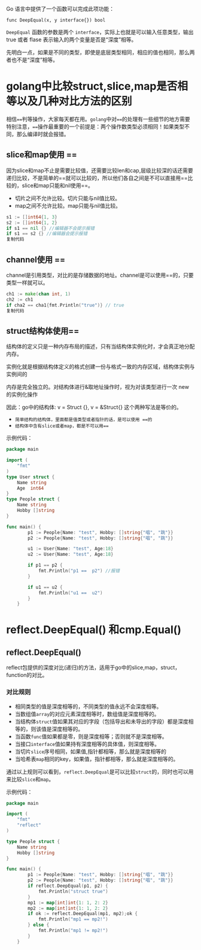 Go 语言中提供了一个函数可以完成此项功能：

`func DeepEqual(x, y interface{}) bool `

`DeepEqual` 函数的参数是两个 `interface`，实际上也就是可以输入任意类型，输出 true 或者 flase 表示输入的两个变量是否是“深度”相等。

先明白一点，如果是不同的类型，即使是底层类型相同，相应的值也相同，那么两者也不是“深度”相等。





# golang中比较struct,slice,map是否相等以及几种对比方法的区别



相信`==`判等操作，大家每天都在用。`golang`中对`==`的处理有一些细节的地方需要特别注意，`==`操作最重要的一个前提是：两个操作数类型必须相同！如果类型不同，那么编译时就会报错。



## slice和map使用 ==

因为slice和map不止是需要比较值，还需要比较len和cap,层级比较深的话还需要递归比较，不是简单的==就可以比较的，所以他们各自之间是不可以直接用==比较的，slice和map只能和nil使用==。

- 切片之间不允许比较。切片只能与nil值比较。
- map之间不允许比较。map只能与nil值比较。

```go
s1 := []int64{1, 3}
s2 := []int64{1, 2}
if s1 == nil {} //编辑器不会提示报错
if s1 == s2 {} //编辑器会提示报错
复制代码
```



## channel使用 ==

channel是引用类型，对比的是存储数据的地址。channel是可以使用==的，只要类型一样就可以。

```go
ch1 := make(chan int, 1)
ch2 := ch1
if cha2 == cha1{fmt.Println("true")} // true
复制代码
```

## 

## struct结构体使用==

结构体的定义只是一种内存布局的描述，只有当结构体实例化时，才会真正地分配内存。

实例化就是根据结构体定义的格式创建一份与格式一致的内存区域，结构体实例与实例间的

内存是完全独立的。对结构体进行&取地址操作时，视为对该类型进行一次 new 的实例化操作

因此：go中的结构体: v = Struct {}, v = &Struct{} 这个两种写法是等价的。

- `简单结构的结构体，里面都是值类型或者指针的话，是可以使用 ==的`
- `结构体中含有slice或者map，都是不可以用==`

示例代码：

```go
package main

import (
    "fmt" 
)
type User struct {
    Name string
    Age  int64
}
type People struct {
    Name string
    Hobby []string
}

func main() {
        p1 := People{Name: "test", Hobby: []string{"唱", "跳"}}
        p2 := People{Name: "test", Hobby: []string{"唱", "跳"}}

        u1 := User{Name: "test", Age:18}
		u2 := User{Name: "test", Age:18}

        if p1 == p2 {
            fmt.Println("p1 ==  p2") //报错
        }

    	if u1 == u2 {
            fmt.Println("u1 ==  u2")
        }
    }
```





# reflect.DeepEqual() 和cmp.Equal()

## reflect.DeepEqual()

reflect包提供的深度对比(递归)的方法，适用于go中的slice,map，struct，function的对比。

### 对比规则

- 相同类型的值是深度相等的，不同类型的值永远不会深度相等。
- 当数组值`array`的对应元素深度相等时，数组值是深度相等的。
- 当结构体`struct`值如果其对应的字段（包括导出和未导出的字段）都是深度相等的，则该值是深度相等的。
- 当函数`func`值如果都是零，则是深度相等；否则就不是深度相等。
- 当接口`interface`值如果持有深度相等的具体值，则深度相等。
- 当切片`slice`序号相同，如果值,指针都相等，那么就是深度相等的
- 当哈希表`map`相同的key，如果值，指针都相等，那么就是深度相等的。

通过以上规则可以看到，`reflect.DeepEqual`是可以比较`struct`的，同时也可以用来比较`slice`和`map`。

示例代码：

```go
package main

import (
    "fmt"
    "reflect"
)

type People struct {
    Name string
    Hobby []string
}

func main() {
        p1 := People{Name: "test", Hobby: []string{"唱", "跳"}}
        p2 := People{Name: "test", Hobby: []string{"唱", "跳"}}
        if reflect.DeepEqual(p1, p2) {
            fmt.Println("struct true")
        }
        mp1 := map[int]int{1: 1, 2: 2}
	    mp2 := map[int]int{1: 1, 2: 2}
        if ok := reflect.DeepEqual(mp1, mp2);ok {
			fmt.Println("mp1 == mp2!")
	    } else {
			fmt.Println("mp1 != mp2!")
	    }
    }
```

